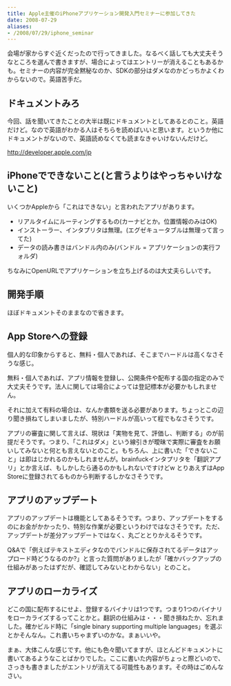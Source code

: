 ```yaml
---
title: Apple主催のiPhoneアプリケーション開発入門セミナーに参加してきた
date: 2008-07-29
aliases:
- /2008/07/29/iphone_seminar
---
```

会場が家からすぐ近くだったので行ってきました。なるべく話しても大丈夫そうなところを選んで書きますが、場合によってはエントリーが消えることもあるかも。セミナーの内容が完全黙秘なのか、SDKの部分はダメなのかどっちかよくわからないので。英語苦手だ。

<h2>ドキュメントみろ</h2>
今回、話を聞いてきたことの大半は既にドキュメントとしてあるとのこと。英語だけど。なので英語がわかる人はそちらを読めばいいと思います。というか他にドキュメントがないので、英語読めなくても読まなきゃいけないんだけど。

<a href="http://developer.apple.com/jp">http://developer.apple.com/jp</a>

<h2>iPhoneでできないこと(と言うよりはやっちゃいけないこと)</h2>
いくつかAppleから「これはできない」と言われたアプリがあります。

<ul>
<li>リアルタイムにルーティングするもの(カーナビとか。位置情報のみはOK)</li>
<li>インストーラー、インタプリタは無理。(エグゼキュータブルは無理って言ってた)</li>
<li>データの読み書きはバンドル内のみ(バンドル = アプリケーションの実行フォルダ)</li>
</ul>

ちなみにOpenURLでアプリケーションを立ち上げるのは大丈夫らしいです。

<h2>開発手順</h2>
ほぼドキュメントそのままなので省きます。

<h2>App Storeへの登録</h2>
個人的な印象からすると、無料・個人であれば、そこまでハードルは高くなさそうな感じ。

無料・個人であれば、アプリ情報を登録し、公開条件や配布する国の指定のみで大丈夫そうです。法人に関しては場合によっては登記標本が必要かもしれません。

それに加えて有料の場合は、なんか書類を送る必要があります。ちょっとこの辺り聞き損ねてしまいましたが、特別ハードルが高いって程でもなさそうです。

アプリの審査に関して言えば、現状は「実物を見て、評価し、判断する」のが前提だそうです。つまり、「これはダメ」という線引きが曖昧で実際に審査をお願いしてみないと何とも言えないとのこと。もちろん、上に書いた「できないこと」は即はじかれるのかもしれませんが。brainfuckインタプリタを「翻訳アプリ」とか言えば、もしかしたら通るのかもしれないですけどw とりあえずはApp Storeに登録されてるものから判断するしかなさそうです。

<h2>アプリのアップデート</h2>
アプリのアップデートは機能としてあるそうです。つまり、アップデートをするのにお金がかかったり、特別な作業が必要というわけではなさそうです。ただ、アップデートが差分アップデートではなく、丸ごととりかえるそうです。

Q&Aで「例えばテキストエディタなのでバンドルに保存されてるデータはアップロード時どうなるのか?」と言った質問がありましたが「確かバックアップの仕組みがあったはずだが、確認してみないとわからない」とのこと。

<h2>アプリのローカライズ</h2>
どこの国に配布するにせよ、登録するバイナリは1つです。つまり1つのバイナリをローカライズするってことかと。翻訳の仕組みは・・・聞き損ねたか、忘れました。確かビルド時に「single binary supporting multiple languages」を選ぶとかそんなん。これ書いちゃまずいのかな。まぁいいや。

まぁ、大体こんな感じです。他にも色々聞いてますが、ほとんどドキュメントに書いてあるようなことばかりでした。ここに書いた内容がちょっと際どいので、さっきも書きましたがエントリが消えてる可能性もあります。その時はごめんなさい。